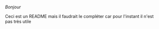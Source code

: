 *Bonjour*

Ceci est un README mais il faudrait le compléter car pour l'instant il n'est pas très utile

